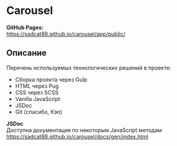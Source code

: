 # Carousel

**GitHub Pages:**<br>
https://sadcat88.github.io/carousel/app/public/<br>

## Описание

Перечень используемых технологических решений в проекте:

- Сборка проекта через Gulp
- HTML через Pug
- CSS через SCSS
- Vanilla JavaScript
- JSDoc
- Git (спасибо, Кэп)

**JSDoc**<br>
Доступна документация по некоторым JavaScript методам<br>
https://sadcat88.github.io/carousel/docs/gen/index.html
